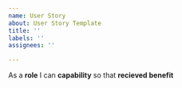 ```yaml
---
name: User Story
about: User Story Template
title: ''
labels: ''
assignees: ''

---
```


As a **role** I can **capability** so that **recieved benefit**
